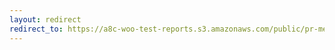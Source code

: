 ```yaml
---
layout: redirect
redirect_to: https://a8c-woo-test-reports.s3.amazonaws.com/public/pr-merge/39344/e2e/index.html
---
```


